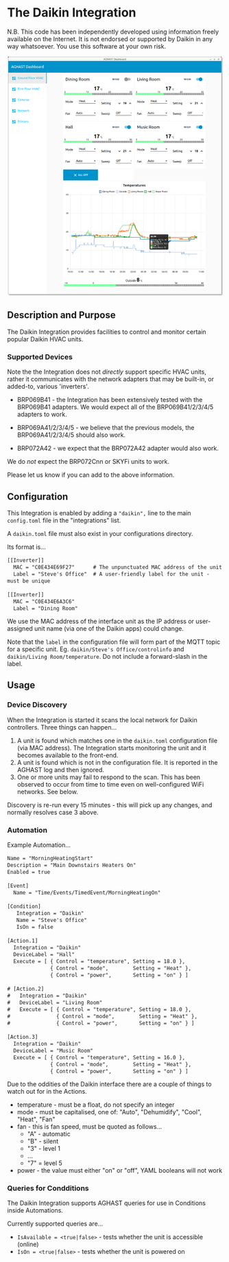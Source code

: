# The Daikin Integration

N.B. This code has been independently developed using information freely available on the Internet.  It is not endorsed or supported by Daikin in any way whatsoever.  You use this software at your own risk.

![](../examples/node-red/Screenshots/HVAC-0.0.0.png)

## Description and Purpose
The Daikin Integration provides facilities to control and monitor certain popular Daikin HVAC units.

### Supported Devices
Note the the Integration does not *directly* support specific HVAC units, rather it communicates with the network adapters that may be built-in, or added-to, various 'inverters'.

* BRP069B41 - the Integration has been extensively tested with the BRP069B41 adapters.
We would expect all of the BRP069B41/2/3/4/5 adapters to work.

* BRP069A41/2/3/4/5 - we believe that the previous models, the BRP069A41/2/3/4/5 should also work.

* BRP072A42 - we expect that the BRP072A42 adapter would also work.

We do _not_ expect the BRP072Cnn or SKYFi units to work.

Please let us know if you can add to the above information.

## Configuration
This Integration is enabled by adding a `"daikin",` line to the main `config.toml` file in the "integrations" list. 

A `daikin.toml` file must also exist in your configurations directory.

Its format is...
```
[[Inverter]]
  MAC = "C0E434E69F27"      # The unpunctuated MAC address of the unit
  Label = "Steve's Office"  # A user-friendly label for the unit - must be unique
  
[[Inverter]]
  MAC = "C0E434E6A3C6"
  Label = "Dining Room"

```
We use the MAC address of the interface unit as the IP address or user-assigned unit name (via one of the Daikin apps) could change.

Note that the `label` in the configuration file will form part of the MQTT topic for a specific unit.
Eg. `daikin/Steve's Office/controlinfo` and `daikin/Living Room/temperature`.  Do not include a forward-slash in the label.

## Usage
### Device Discovery
When the Integration is started it scans the local network for Daikin controllers.
Three things can happen...

1. A unit is found which matches one in the `daikin.toml` configuration file (via MAC address). The Integration starts monitoring the unit and it becomes available to the front-end.
2. A unit is found which is not in the configuration file.  It is reported in the AGHAST log and then ignored.
3. One or more units may fail to respond to the scan.  This has been observed to occur from time to time even on well-configured WiFi networks. See below.

Discovery is re-run every 15 minutes - this will pick up any changes, and normally resolves case 3 above.

### Automation
Example Automation...
```
Name = "MorningHeatingStart"
Description = "Main Downstairs Heaters On"
Enabled = true

[Event]
  Name = "Time/Events/TimedEvent/MorningHeatingOn"

[Condition]
   Integration = "Daikin"
   Name = "Steve's Office"
   IsOn = false

[Action.1]
  Integration = "Daikin"
  DeviceLabel = "Hall"
  Execute = [ { Control = "temperature", Setting = 18.0 },
              { Control = "mode",        Setting = "Heat" },
              { Control = "power",       Setting = "on" } ]

# [Action.2]
#   Integration = "Daikin"
#   DeviceLabel = "Living Room"
#   Execute = [ { Control = "temperature", Setting = 18.0 },
#               { Control = "mode",        Setting = "Heat" },
#               { Control = "power",       Setting = "on" } ]  

[Action.3]
  Integration = "Daikin"
  DeviceLabel = "Music Room"
  Execute = [ { Control = "temperature", Setting = 16.0 },
              { Control = "mode",        Setting = "Heat" },
              { Control = "power",       Setting = "on" } ]  

```
Due to the oddities of the Daikin interface there are a couple of things to watch out for in the Actions.
* temperature - must be a float, do not specify an integer
* mode - must be capitalised, one of: "Auto", "Dehumidify", "Cool", "Heat", "Fan"
* fan - this is fan speed, must be quoted as follows...
  * "A" - automatic
  * "B" - silent
  * "3" - level 1
  * ...
  * "7" = level 5
* power - the value must either "on" or "off", YAML booleans will not work

### Queries for Condditions
The Daikin Integration supports AGHAST queries for use in Conditions inside Automations.

Currently supported queries are...
 * `IsAvailable = <true|false>` - tests whether the unit is accessible (online)
 * `IsOn = <true|false>` - tests whether the unit is powered on
  